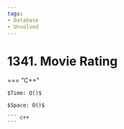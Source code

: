 ```yaml
---
tags:
- Database
- Unsolved
---
```



# 1341. Movie Rating

=== "C++"

    $Time: O()$

    $Space: O()$

    ``` c++
    ```